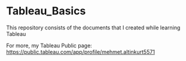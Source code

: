 # Tableau_Basics
This repository consists of the documents that I created while learning Tableau

For more, my Tableau Public page:
https://public.tableau.com/app/profile/mehmet.altinkurt5571
